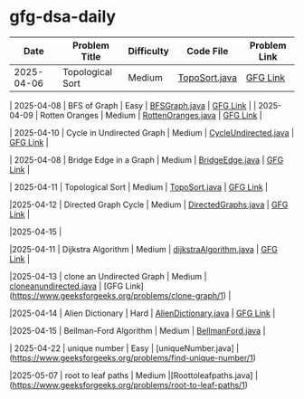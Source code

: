 # gfg-dsa-daily

| Date       | Problem Title       | Difficulty | Code File                                         | Problem Link |
|------------|---------------------|------------|--------------------------------------------------|--------------|
| 2025-04-06 | Topological Sort    | Medium     | [TopoSort.java](2025-04-06_Topological_Sort/TopoSort.java) | [GFG Link](https://practice.geeksforgeeks.org/problems/topological-sort/1) |

| 2025-04-08 | BFS of Graph         | Easy       | [BFSGraph.java](2025-04-08_BFS_of_Graph/BFSGraph.java) | [GFG Link](https://practice.geeksforgeeks.org/problems/bfs-traversal-of-graph/1) |
| 2025-04-09 | Rotten Oranges        | Medium     | [RottenOranges.java](2025-04-09_Rotten_Oranges/RottenOranges.java) | [GFG Link](https://practice.geeksforgeeks.org/problems/rotten-oranges2536/1) |


| 2025-04-10 | Cycle in Undirected Graph | Medium     | [CycleUndirected.java](2025-04-10_Cycle_Undirected_Graph/CycleUndirected.java) | [GFG Link](https://practice.geeksforgeeks.org/problems/detect-cycle-in-an-undirected-graph/1) |

| 2025-04-08 | Bridge Edge in a Graph | Medium | [BridgeEdge.java](2025-04-08_Bridge_Edge/BridgeEdge.java) | [GFG Link](https://www.geeksforgeeks.org/problems/bridge-edge-in-graph/1) |



| 2025-04-11 | Topological Sort       | Medium     | [TopoSort.java](2025-04-11_Topological_Sort/TopoSort.java) | [GFG Link](https://practice.geeksforgeeks.org/problems/topological-sort/1) |

|2025-04-12 | Directed Graph Cycle   |  Medium   | [DirectedGraphs.java](2025-04-12_Directed_Graph/DirectedGraphs.java) | [GFG Link](https://www.geeksforgeeks.org/problems/detect-cycle-in-a-directed-graph/1) |

|2025-04-15 | 

|2025-04-11 | Dijkstra Algorithm |   Medium  |  [dijkstraAlgorithm.java](2025-04-11_Dijkstra_Algorithm.java) | [GFG Link](https://www.geeksforgeeks.org/problems/implementing-dijkstra-set-1-adjacency-matrix/1) |

|2025-04-13 | clone an Undirected Graph | Medium | [cloneanundirected.java](2025-04-13_clone_an_undirected.java) | [GFG Link] (https://www.geeksforgeeks.org/problems/clone-graph/1) | 

|2025-04-14 | Alien Dictionary | Hard | [AlienDictionary.java](2025-04-14_Alien_Dictionary.java) | [GFG Link](https://www.geeksforgeeks.org/problems/alien-dictionary/1) | 

|2025-04-15 | Bellman-Ford Algorithm | Medium | [BellmanFord.java](https://www.geeksforgeeks.org/problems/distance-from-the-source-bellman-ford-algorithm/1)  |

| 2025-04-22 | unique number | Easy | [uniqueNumber.java] | 
(https://www.geeksforgeeks.org/problems/find-unique-number/1)

|2025-05-07 | root to leaf paths | Medium |[Roottoleafpaths.java] | (https://www.geeksforgeeks.org/problems/root-to-leaf-paths/1)
